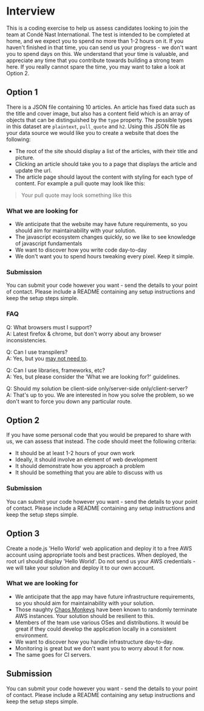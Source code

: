 # Interview

This is a coding exercise to help us assess candidates looking to join the team at Condé Nast International.  The test is intended to be completed at home, and we expect you to spend no more than 1-2 hours on it.  If you haven't finished in that time, you can send us your progress - we don't want you to spend days on this.  We understand that your time is valuable, and appreciate any time that you contribute towards building a strong team here.  If you really cannot spare the time, you may want to take a look at Option 2.

## Option 1

There is a JSON file containing 10 articles.  An article has fixed data such as the title and cover image, but also has a content field which is an array of objects that can be distinguished by the ```type``` property.  The possible types in this dataset are ```plaintext```, ```pull_quote``` and ```h2```. Using this JSON file as your data source we would like you to create a website that does the following:

- The root of the site should display a list of the articles, with their title and picture.
- Clicking an article should take you to a page that displays the article and update the url.
- The article page should layout the content with styling for each type of content.  For example a pull quote may look like this:

> Your pull quote may look something like this


### What we are looking for

- We anticipate that the website may have future requirements, so you should aim for maintainability with your solution.
- The javascript ecosystem changes quickly, so we like to see knowledge of javascript fundamentals
- We want to discover how you write code day-to-day
- We don't want you to spend hours tweaking every pixel.  Keep it simple.

### Submission

You can submit your code however you want - send the details to your point of contact.  Please include a README containing any setup instructions and keep the setup steps simple.  

### FAQ

Q: What browsers must I support?  
A: Latest firefox & chrome, but don't worry about any browser inconsistencies.

Q: Can I use transpilers?  
A: Yes, but you [may not need to](http://kangax.github.io/compat-table/es6/).

Q: Can I use libraries, frameworks, etc?  
A: Yes, but please consider the 'What we are looking for?' guidelines.

Q: Should my solution be client-side only/server-side only/client-server?  
A: That's up to you.  We are interested in how you solve the problem, so we don't want to force you down any particular route.

## Option 2

If you have some personal code that you would be prepared to share with us, we can assess that instead.  The code should meet the following criteria:

- It should be at least 1-2 hours of your own work
- Ideally, it should involve an element of web development
- It should demonstrate how you approach a problem
- It should be something that you are able to discuss with us

### Submission

You can submit your code however you want - send the details to your point of contact.  Please include a README containing any setup instructions and keep the setup steps simple.

## Option 3

Create a node.js 'Hello World' web application and deploy it to a free AWS account using appropriate tools and best practices.  When deployed, the root url should display 'Hello World'. Do not send us your AWS credentials - we will take your solution and deploy it to our own account.

### What we are looking for

- We anticipate that the app may have future infrastructure requirements, so you should aim for maintainability with your solution.
- Those naughty [Chaos Monkeys](https://github.com/netflix/chaosmonkey) have been known to randomly terminate AWS instances.  Your solution should be resilient to this.
- Members of the team use various OSes and distributions.  It would be great if they could develop the application locally in a consistent environment.
- We want to discover how you handle infrastructure day-to-day.
- Monitoring is great but we don't want you to worry about it for now.
- The same goes for CI servers.

## Submission

You can submit your code however you want - send the details to your point of contact.  Please include a README containing any setup instructions and keep the setup steps simple.

